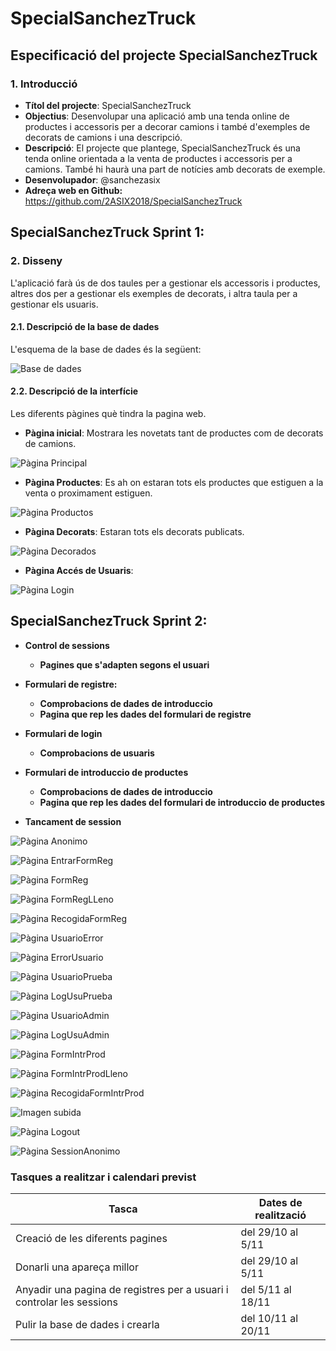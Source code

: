 # SpecialSanchezTruck

## Especificació del projecte SpecialSanchezTruck

### 1. Introducció

* **Títol del projecte**: SpecialSanchezTruck
* **Objectius**: 
  Desenvolupar una aplicació amb una tenda online de productes i accessoris per a decorar camions i també d'exemples de decorats de camions i una descripció.
* **Descripció**: El projecte que plantege, SpecialSanchezTruck és una tenda online orientada a la venta de productes i accessoris per a camions. També hi haurà una part de notícies amb decorats de exemple.
* **Desenvolupador**: @sanchezasix
* **Adreça web en Github:** https://github.com/2ASIX2018/SpecialSanchezTruck

## SpecialSanchezTruck  Sprint 1: 

### 2. Disseny

L'aplicació farà ús de dos taules per a gestionar els accessoris i productes, altres dos per a gestionar els exemples de decorats, i altra taula per a gestionar els usuaris.

#### 2.1. Descripció de la base de dades

L'esquema de la base de dades és la següent:

![Base de dades](imgread/bd.PNG)

#### 2.2. Descripció de la interfície

Les diferents pàgines què tindra la pagina web.

* **Pàgina inicial**: Mostrara les novetats tant de productes com de decorats de camions.

![Pàgina Principal](imgread/principal.PNG)

* **Pàgina Productes**: Es ah on estaran tots els productes que estiguen a la venta o proximament estiguen.

![Pàgina Productos](imgread/Productes.PNG)

* **Pàgina Decorats**: Estaran tots els decorats publicats.

![Pàgina Decorados](imgread/Decorados.PNG)

* **Pàgina Accés de Usuaris**:

![Pàgina Login](imgread/login.PNG)

## SpecialSanchezTruck  Sprint 2:

* **Control de sessions**
    * **Pagines que s'adapten segons el usuari**

* **Formulari de registre:**
    * **Comprobacions de dades de introduccio**
    * **Pagina que rep les dades del formulari de registre**

* **Formulari de login**
    * **Comprobacions de usuaris**

* **Formulari de introduccio de productes**
    * **Comprobacions de dades de introduccio**
    * **Pagina que rep les dades del formulari de introduccio de productes**

* **Tancament de session**

![Pàgina Anonimo](imgread/paganonimo.png)

![Pàgina EntrarFormReg](imgread/entrarformreg.png)

![Pàgina FormReg](imgread/formreg.png)

![Pàgina FormRegLLeno](imgread/formreglleno.png)

![Pàgina RecogidaFormReg](imgread/recformreg.png)

![Pàgina UsuarioError](imgread/usuarioerror.png)

![Pàgina ErrorUsuario](imgread/errorusuario.png)

![Pàgina UsuarioPrueba](imgread/usuarioprueba.png)

![Pàgina LogUsuPrueba](imgread/loginusuarioprueba.png)

![Pàgina UsuarioAdmin](imgread/usuarioadmin.png)

![Pàgina LogUsuAdmin](imgread/menuadmin.png)

![Pàgina FormIntrProd](imgread/formintrodprod.png)

![Pàgina FormIntrProdLleno](imgread/formintrodprodlleno.png)

![Pàgina RecogidaFormIntrProd](imgread/recformintrodprod.png)

![Imagen subida](imgread/subidafotos.png)

![Pàgina Logout](imgread/cerrarsession.png)

![Pàgina SessionAnonimo](imgread/pruebacerrarsession.png)




### Tasques a realitzar i calendari previst

| Tasca | Dates de realització |
|------|-------------|
| Creació de les diferents pagines | del 29/10 al 5/11 |
| Donarli una apareça millor |del 29/10 al 5/11  |
| Anyadir una pagina de registres per a usuari i controlar les sessions |del 5/11 al 18/11  |
| Pulir la base de dades i crearla |del 10/11 al 20/11  |